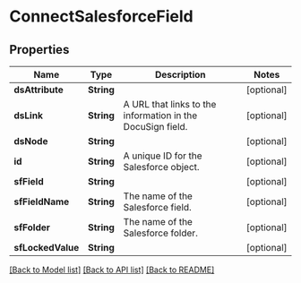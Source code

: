 # ConnectSalesforceField

## Properties
Name | Type | Description | Notes
------------ | ------------- | ------------- | -------------
**dsAttribute** | **String** |  | [optional] 
**dsLink** | **String** | A URL that links to the information in the DocuSign field. | [optional] 
**dsNode** | **String** |  | [optional] 
**id** | **String** | A unique ID for the Salesforce object. | [optional] 
**sfField** | **String** |  | [optional] 
**sfFieldName** | **String** | The name of the Salesforce field. | [optional] 
**sfFolder** | **String** | The name of the Salesforce folder. | [optional] 
**sfLockedValue** | **String** |  | [optional] 

[[Back to Model list]](../README.md#documentation-for-models) [[Back to API list]](../README.md#documentation-for-api-endpoints) [[Back to README]](../README.md)


